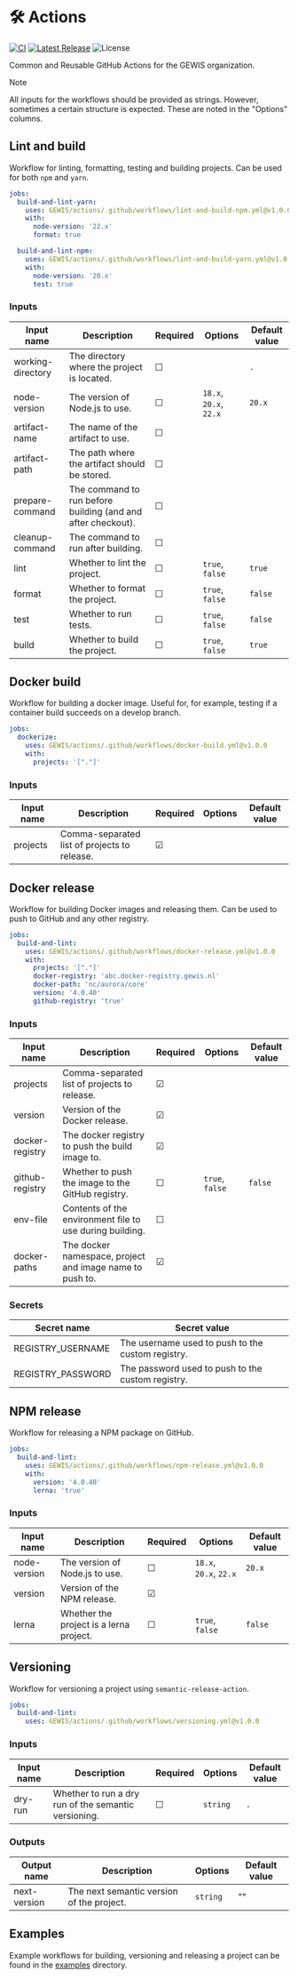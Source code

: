 # 🛠 Actions
[![CI](https://github.com/GEWIS/actions/actions/workflows/validate-workflows.yml/badge.svg?branch=main)](https://github.com/GEWIS/actions/actions/workflows/ci.yml)
[![Latest Release](https://img.shields.io/github/v/tag/GEWIS/actions?label=Latest)](https://github.com/GEWIS/actions/tags)
![License](https://img.shields.io/github/license/GEWIS/actions)

Common and Reusable GitHub Actions for the GEWIS organization.

> [!NOTE]  
> All inputs for the workflows should be provided as strings. However, sometimes a certain structure is expected. These are noted in the "Options" columns.

## Lint and build
Workflow for linting, formatting, testing and building projects. Can be used for both `npm` and `yarn`.

```yaml
jobs:
  build-and-lint-yarn:
    uses: GEWIS/actions/.github/workflows/lint-and-build-npm.yml@v1.0.0
    with:
      node-version: '22.x'
      format: true

  build-and-lint-npm:
    uses: GEWIS/actions/.github/workflows/lint-and-build-yarn.yml@v1.0.0
    with:
      node-version: '20.x'
      test: true
```

### Inputs

| Input name        | Description                                                  | Required | Options                | Default value |
|-------------------|--------------------------------------------------------------|----------|------------------------|---------------|
| working-directory | The directory where the project is located.                  | &#x2610; |                        | `.`           |
| node-version      | The version of Node.js to use.                               | &#x2610; | `18.x`, `20.x`, `22.x` | `20.x`        |
| artifact-name     | The name of the artifact to use.                             | &#x2610; |                        |               |
| artifact-path     | The path where the artifact should be stored.                | &#x2610; |                        |               |
| prepare-command   | The command to run before building (and and after checkout). | &#x2610; |                        |               |
| cleanup-command   | The command to run after building.                           | &#x2610; |                        |               |
| lint              | Whether to lint the project.                                 | &#x2610; | `true`, `false`        | `true`        |
| format            | Whether to format the project.                               | &#x2610; | `true`, `false`        | `false`       |
| test              | Whether to run tests.                                        | &#x2610; | `true`, `false`        | `false`       |
| build             | Whether to build the project.                                | &#x2610; | `true`, `false`        | `true`        |

## Docker build
Workflow for building a docker image. Useful for, for example, testing if a container build succeeds on a develop branch.

```yaml
jobs:
  dockerize:
    uses: GEWIS/actions/.github/workflows/docker-build.yml@v1.0.0
    with:
      projects: '["."]'
```

### Inputs

| Input name | Description                                  | Required | Options | Default value |
|------------|----------------------------------------------|----------|---------|---------------|
| projects   | Comma-separated list of projects to release. | &#x2611; |         |               |

## Docker release
Workflow for building Docker images and releasing them. Can be used to push to GitHub and any other registry.

```yaml
jobs:
  build-and-lint:
    uses: GEWIS/actions/.github/workflows/docker-release.yml@v1.0.0
    with:
      projects: '["."]'
      docker-registry: 'abc.docker-registry.gewis.nl'
      docker-path: 'nc/aurora/core'
      version: '4.0.40'
      github-registry: 'true'
```

### Inputs

| Input name      | Description                                              | Required | Options         | Default value |
|-----------------|----------------------------------------------------------|----------|-----------------|---------------|
| projects        | Comma-separated list of projects to release.             | &#x2611; |                 |               |
| version         | Version of the Docker release.                           | &#x2611; |                 |               |
| docker-registry | The docker registry to push the build image to.          | &#x2611; |                 |               |
| github-registry | Whether to push the image to the GitHub registry.        | &#x2610; | `true`, `false` | `false`       |
| env-file        | Contents of the environment file to use during building. | &#x2610; |                 |               |
| docker-paths    | The docker namespace, project and image name to push to. | &#x2611; |                 |               |

### Secrets

| Secret name        | Secret value                                      | 
|--------------------|---------------------------------------------------|
| REGISTRY\_USERNAME | The username used to push to the custom registry. | 
| REGISTRY\_PASSWORD | The password used to push to the custom registry. |

## NPM release
Workflow for releasing a NPM package on GitHub.

```yaml
jobs:
  build-and-lint:
    uses: GEWIS/actions/.github/workflows/npm-release.yml@v1.0.0
    with:
      version: '4.0.40'
      lerna: 'true'
```

### Inputs

| Input name   | Description                             | Required | Options                | Default value |
|--------------|-----------------------------------------|----------|------------------------|---------------|
| node-version | The version of Node.js to use.          | &#x2610; | `18.x`, `20.x`, `22.x` | `20.x`        |
| version      | Version of the NPM release.             | &#x2611; |                        |               |
| lerna        | Whether the project is a lerna project. | &#x2610; | `true`, `false`        | `false`       |


## Versioning
Workflow for versioning a project using `semantic-release-action`.

```yaml
jobs:
  build-and-lint:
    uses: GEWIS/actions/.github/workflows/versioning.yml@v1.0.0
```

### Inputs

| Input name | Description                                          | Required | Options  | Default value |
|------------|------------------------------------------------------|----------|----------|---------------|
| dry-run    | Whether to run a dry run of the semantic versioning. | &#x2610; | `string` | `.`           |

### Outputs

| Output name  | Description                               | Options  | Default value |
|--------------|-------------------------------------------|----------|---------------|
| next-version | The next semantic version of the project. | `string` | ""            |

## Examples

Example workflows for building, versioning and releasing a project can be found in the [examples](./examples) directory.